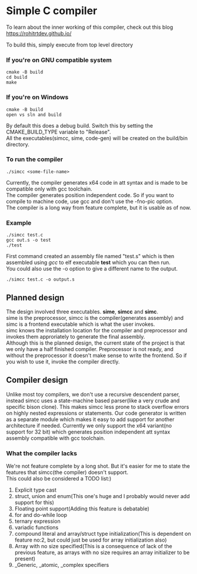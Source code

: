 # Simple C compiler
To learn about the inner working of this compiler, check out this blog https://rohitrtdev.github.io/

To build this, simply execute from top level directory
### If you're on GNU compatible system
```
cmake -B build
cd build
make
```

### If you're on Windows
```
cmake -B build
open vs sln and build
```

By default this does a debug build. Switch this by setting the CMAKE_BUILD_TYPE variable to "Release".<br>
All the executables(simcc, sime, code-gen) will be created on the build/bin directory.

### To run the compiler
```
./simcc <some-file-name>
```

Currently, the compiler generates x64 code in att syntax and is made to be compatible only with gcc toolchain.<br>
The compiler generates position independent code. So if you want to compile to machine code, use gcc and don't use the -fno-pic option.<br>
The compiler is a long way from feature complete, but it is usable as of now.

### Example
```
./simcc test.c
gcc out.s -o test
./test
```

First command created an assembly file named "test.s" which is then assembled using <I>gcc</I> to elf executable <B>test</B> which you can then run.<br>
You could also use the -o option to give a different name to the output.
```
./simcc test.c -o output.s
```

## Planned design
The design involved three executables. <b>sime</b>, <b>simcc</b> and <b>simc</b>.<br>
sime is the preprocessor, simcc is the compiler(generates assembly) and simc is a frontend executable which is what the user invokes.<br>
simc knows the installation location for the compiler and preprocessor and invokes them approriately to generate the final assembly.<br>
Although this is the planned design, the current state of the project is that we only have a half finished compiler. Preprocessor is not ready, and without the preprocessor it doesn't make sense to write the frontend. So if you wish to use it, invoke the compiler directly.

## Compiler design
Unlike most toy compilers, we don't use a recursive descendent parser, instead simcc uses a state-machine based parser(like a very crude and specific bison clone). This makes simcc less prone to stack overflow errors on highly nested expressions or statements. Our code generator is written as a separate module which makes it easy to add support for another architecture if needed. Currently we only support the x64 variant(no support for 32 bit) which generates position independent att syntax assembly compatible with gcc toolchain.

### What the compiler lacks
We're not feature complete by a long shot. But it's easier for me to state the features that simcc(the compiler) doesn't support.<br>
This could also be considered a TODO list:)
<ol>
  <li>Explicit type cast</li>
  <li>struct, union and enum(This one's huge and I probably would never add support for this)</li>
  <li>Floating point support(Adding this feature is debatable)</li>
  <li>for and do-while loop</li>
  <li>ternary expression</li>
  <li>variadic functions</li>
  <li>compound literal and array/struct type initialization(This is dependent on feature no:2, but could just be used for array initialization also)</li>
  <li>Array with no size specified(This is a consequence of lack of the previous feature, as arrays with no size requires an array initializer to be present)</li>
  <li>_Generic, _atomic, _complex specifiers</li>
</ol>
